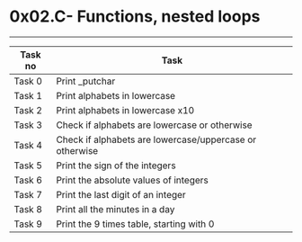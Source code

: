 # 0x02.C- Functions, nested loops
---
|Task no	|Task	|
|---	|---	|
|Task 0|Print _putchar|
|Task 1|Print alphabets in lowercase|
|Task 2|Print alphabets in lowercase x10|
|Task 3|Check if alphabets are lowercase or otherwise
|Task 4|Check if alphabets are lowercase/uppercase or otherwise|
|Task 5|Print the sign of the integers|
|Task 6|Print the absolute values of integers|
|Task 7|Print the last digit of an integer|
|Task 8|Print all the minutes in a day|
|Task 9|Print the 9 times table, starting with 0|

